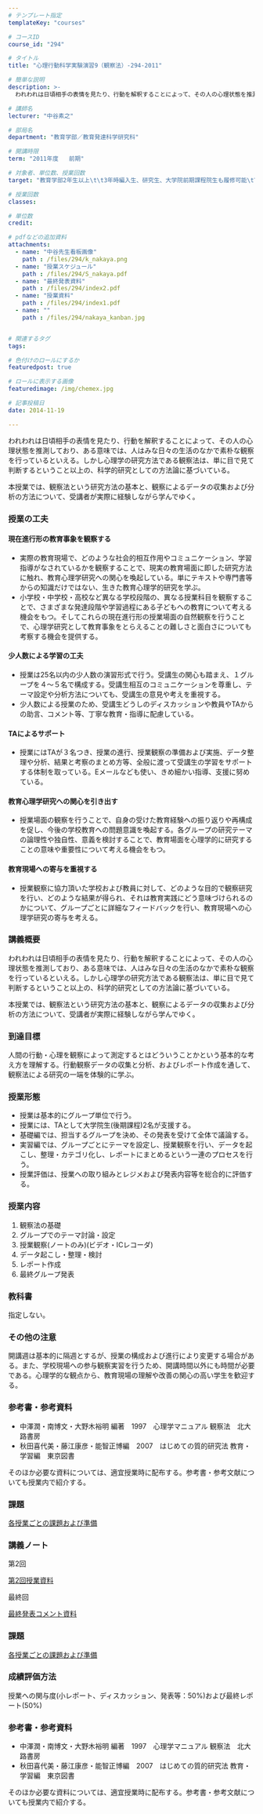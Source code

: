 ```yaml
---
# テンプレート指定
templateKey: "courses"

# コースID
course_id: "294"

# タイトル
title: "心理行動科学実験演習9（観察法）-294-2011"

# 簡単な説明
description: >-
  われわれは日頃相手の表情を見たり、行動を解釈することによって、その人の心理状態を推測しており、ある意味では、人はみな日々の生活のなかで素朴な観察を行っているといえる。しかし心理学の研究方法である観察法...

# 講師名
lecturer: "中谷素之"

# 部局名
department: "教育学部／教育発達科学研究科"

# 開講時限
term: "2011年度	前期"

# 対象者、単位数、授業回数
target: "教育学部2年生以上\t\t3年時編入生、研究生、大学院前期課程院生も履修可能\t\t\t\t2単位、隔週8回全15コマ"

# 授業回数
classes: 

# 単位数
credit: 

# pdfなどの追加資料
attachments: 
  - name: "中谷先生看板画像" 
    path : /files/294/k_nakaya.png
  - name: "授業スケジュール" 
    path : /files/294/S_nakaya.pdf
  - name: "最終発表資料" 
    path : /files/294/index2.pdf
  - name: "授業資料" 
    path : /files/294/index1.pdf
  - name: "" 
    path : /files/294/nakaya_kanban.jpg


# 関連するタグ
tags:

# 色付けのロールにするか
featuredpost: true

# ロールに表示する画像
featuredimage: /img/chemex.jpg

# 記事投稿日
date: 2014-11-19

---
```

われわれは日頃相手の表情を見たり、行動を解釈することによって、その人の心理状態を推測しており、ある意味では、人はみな日々の生活のなかで素朴な観察を行っているといえる。しかし心理学の研究方法である観察法は、単に目で見て判断するということ以上の、科学的研究としての方法論に基づいている。

本授業では、観察法という研究方法の基本と、観察によるデータの収集および分析の方法について、受講者が実際に経験しながら学んでゆく。
### 授業の工夫

#### 現在進行形の教育事象を観察する

  * 実際の教育現場で、どのような社会的相互作用やコミュニケーション、学習指導がなされているかを観察することで、現実の教育場面に即した研究方法に触れ、教育心理学研究への関心を喚起している。単にテキストや専門書等からの知識だけではない、生きた教育心理学的研究を学ぶ。
  * 小学校・中学校・高校など異なる学校段階の、異なる授業科目を観察することで、さまざまな発達段階や学習過程にある子どもへの教育について考える機会をもつ。そしてこれらの現在進行形の授業場面の自然観察を行うことで、心理学研究として教育事象をとらえることの難しさと面白さについても考察する機会を提供する。

#### 少人数による学習の工夫

  * 授業は25名以内の少人数の演習形式で行う。受講生の関心も踏まえ、１グループを４〜５名で構成する。受講生相互のコミュニケーションを尊重し、テーマ設定や分析方法についても、受講生の意見や考えを重視する。
  * 少人数による授業のため、受講生どうしのディスカッションや教員やTAからの助言、コメント等、丁寧な教育・指導に配慮している。

#### TAによるサポート

  * 授業にはTAが３名つき、授業の進行、授業観察の準備および実施、データ整理や分析、結果と考察のまとめ方等、全般に渡って受講生の学習をサポートする体制を取っている。Eメールなども使い、きめ細かい指導、支援に努めている。

#### 教育心理学研究への関心を引き出す

  * 授業場面の観察を行うことで、自身の受けた教育経験への振り返りや再構成を促し、今後の学校教育への問題意識を喚起する。各グループの研究テーマの論理性や独自性、意義を検討することで、教育場面を心理学的に研究することの意味や重要性について考える機会をもつ。

#### 教育現場への寄与を重視する

  * 授業観察に協力頂いた学校および教員に対して、どのような目的で観察研究を行い、どのような結果が得られ、それは教育実践にどう意味づけられるのかについて、グループごとに詳細なフィードバックを行い、教育現場への心理学研究の寄与を考える。

### 講義概要

われわれは日頃相手の表情を見たり、行動を解釈することによって、その人の心理状態を推測しており、ある意味では、人はみな日々の生活のなかで素朴な観察を行っているといえる。しかし心理学の研究方法である観察法は、単に目で見て判断するということ以上の、科学的研究としての方法論に基づいている。

本授業では、観察法という研究方法の基本と、観察によるデータの収集および分析の方法について、受講者が実際に経験しながら学んでゆく。 

### 到達目標 

人間の行動・心理を観察によって測定するとはどういうことかという基本的な考え方を理解する。行動観察データの収集と分析、およびレポート作成を通して、観察法による研究の一端を体験的に学ぶ。

### 授業形態

  * 授業は基本的にグループ単位で行う。
  * 授業には、TAとして大学院生(後期課程)2名が支援する。
  * 基礎編では、担当するグループを決め、その発表を受けて全体で議論する。
  * 実習編では、グループごとにテーマを設定し、授業観察を行い、データを起こし、整理・カテゴリ化し、レポートにまとめるという一連のプロセスを行う。
  * 授業評価は、授業への取り組みとレジメおよび発表内容等を総合的に評価する。

### 授業内容

  1. 観察法の基礎 
  2. グループでのテーマ討論・設定
  3. 授業観察(ノートのみ)(ビデオ・ICレコーダ)
  4. データ起こし・整理・検討
  5. レポート作成
  6. 最終グループ発表

### 教科書 

指定しない。

### その他の注意 

開講週は基本的に隔週とするが、授業の構成および進行により変更する場合がある。また、学校現場への参与観察実習を行うため、開講時間以外にも時間が必要である。心理学的な観点から、教育現場の理解や改善の関心の高い学生を歓迎する。

### 参考書・参考資料 

  * 中澤潤・南博文・大野木裕明 編著　1997　心理学マニュアル 観察法　北大路書房
  * 秋田喜代美・藤江康彦・能智正博編　2007　はじめての質的研究法 教育・学習編　東京図書

そのほか必要な資料については、適宜授業時に配布する。参考書・参考文献についても授業内で紹介する。

### 課題


[各授業ごとの課題および準備](/files/294/S_nakaya.pdf) 

### 講義ノート

第2回


[第2回授業資料](/files/294/index1.pdf) 

最終回


[最終発表コメント資料](/files/294/index2.pdf) 
### 課題


[各授業ごとの課題および準備](/files/294/S_nakaya.pdf) 
### 成績評価方法 

授業への関与度(小レポート、ディスカッション、発表等：50%)および最終レポート(50%)
### 参考書・参考資料 

  * 中澤潤・南博文・大野木裕明 編著　1997　心理学マニュアル 観察法　北大路書房
  * 秋田喜代美・藤江康彦・能智正博編　2007　はじめての質的研究法 教育・学習編　東京図書

そのほか必要な資料については、適宜授業時に配布する。参考書・参考文献についても授業内で紹介する。